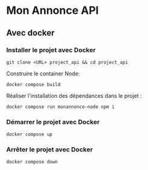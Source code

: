 # Mon Annonce API

## Avec docker
### Installer le projet avec Docker
```
git clone <URL> project_api && cd project_api
```

Construire le container Node:
```
docker compose build
```

Réaliser l'installation des dépendances dans le projet :
```
docker compose run monannonce-node npm i
```

### Démarrer le projet avec Docker
```
docker compose up
```

### Arrêter le projet avec Docker
```
docker compose down
```
